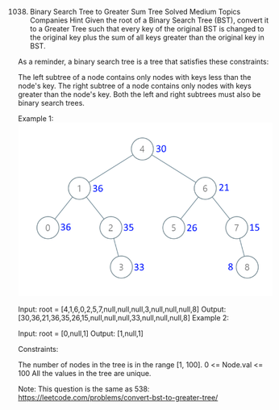 1038. Binary Search Tree to Greater Sum Tree
      Solved
      Medium
      Topics
      Companies
      Hint
      Given the root of a Binary Search Tree (BST), convert it to a Greater Tree such that every key of the original BST is changed to the original key plus the sum of all keys greater than the original key in BST.

As a reminder, a binary search tree is a tree that satisfies these constraints:

The left subtree of a node contains only nodes with keys less than the node's key.
The right subtree of a node contains only nodes with keys greater than the node's key.
Both the left and right subtrees must also be binary search trees.


Example 1:
![](./src/res/img/tree.png)

Input: root = [4,1,6,0,2,5,7,null,null,null,3,null,null,null,8]
Output: [30,36,21,36,35,26,15,null,null,null,33,null,null,null,8]
Example 2:

Input: root = [0,null,1]
Output: [1,null,1]


Constraints:

The number of nodes in the tree is in the range [1, 100].
0 <= Node.val <= 100
All the values in the tree are unique.


Note: This question is the same as 538: https://leetcode.com/problems/convert-bst-to-greater-tree/